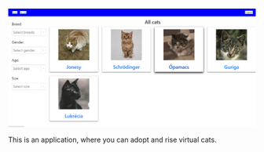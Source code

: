 ![alt text](src\demoImages\demoImage.PNG)

This is an application, where you can adopt and rise virtual cats. 

